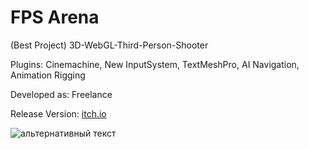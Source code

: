 # FPS Arena
 (Best Project) 3D-WebGL-Third-Person-Shooter
<p>Plugins: Cinemachine, New InputSystem, TextMeshPro, AI Navigation, Animation Rigging</a>
<p>Developed as: Freelance</a>
<p>Release Version: <a href="https://naumnek.itch.io/fps-robot-arena" title="Open from Itch.io">itch.io</a>
 <p></a>
<img src="https://github.com/naumnek/FPS-Arena/blob/master/fps-arena-screen.jpg" alt="альтернативный текст">
